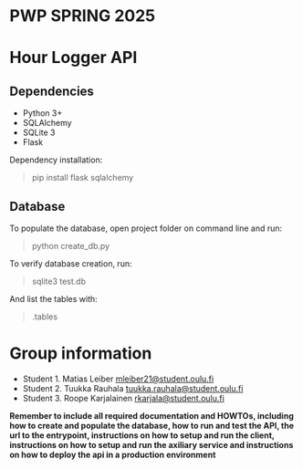 # PWP SPRING 2025
# Hour Logger API
## Dependencies

- Python 3+
- SQLAlchemy
- SQLite 3
- Flask

Dependency installation:
> pip install flask sqlalchemy

## Database

To populate the database, open project folder on command line and run:
> python create_db.py

To verify database creation, run:
> sqlite3 test.db

And list the tables with:
> .tables




# Group information
* Student 1. Matias Leiber mleiber21@student.oulu.fi
* Student 2. Tuukka Rauhala tuukka.rauhala@student.oulu.fi
* Student 3. Roope Karjalainen rkarjala@student.oulu.fi 



__Remember to include all required documentation and HOWTOs, including how to create and populate the database, how to run and test the API, the url to the entrypoint, instructions on how to setup and run the client, instructions on how to setup and run the axiliary service and instructions on how to deploy the api in a production environment__


